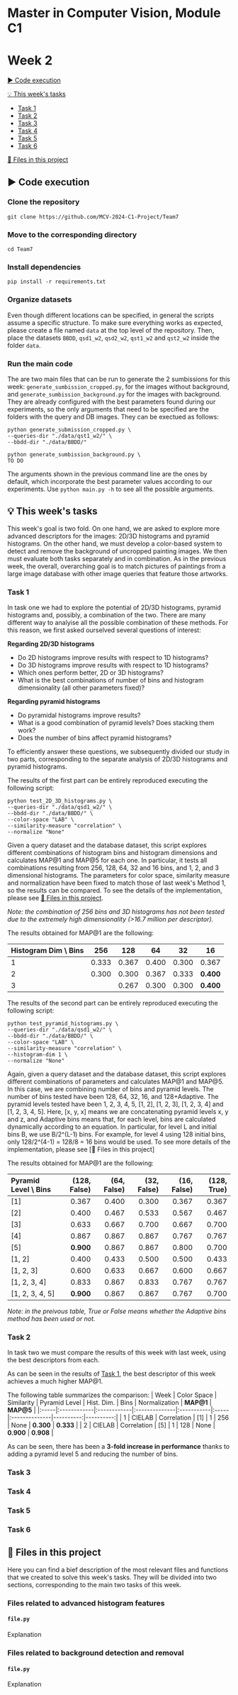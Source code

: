 # Master in Computer Vision, Module C1
# Week 2
[▶️ Code execution](#code-execution)

[💡 This week's tasks](#this-weeks-tasks)
- [Task 1](#task-1)
- [Task 2](#task-2)
- [Task 3](#task-3)
- [Task 4](#task-4)
- [Task 5](#task-5)
- [Task 6](#task-6)

[📂 Files in this project](#files-in-this-project)

<h2 id="code-execution">▶️ Code execution</h2>

### Clone the repository
```
git clone https://github.com/MCV-2024-C1-Project/Team7
```

### Move to the corresponding directory
```
cd Team7
```

### Install dependencies
```
pip install -r requirements.txt
```

### Organize datasets
Even though different locations can be specified, in general the scripts assume a specific structure. To make sure everything works as expected, please create a file named ``data`` at the top level of the repository. Then, place the datasets ``BBDD``, ``qsd1_w2``, ``qsd2_w2``, ``qst1_w2`` and ``qst2_w2`` inside the folder ``data``.

### Run the main code
The are two main files that can be run to generate the 2 sumbissions for this week: ``generate_sumbission_cropped.py``, for the images without background, and ``generate_sumbission_background.py`` for the images with background. They are already configured with the best parameters found during our experiments, so the only arguments that need to be specified are the folders with the query and DB images. They can be exectued as follows:

```
python generate_submission_cropped.py \
--queries-dir "./data/qst1_w2/" \
--bbdd-dir "./data/BBDD/"
```

```
python generate_sumbission_background.py \
TO DO
```

The arguments shown in the previous command line are the ones by default, which incorporate the best parameter values according to our experiments. Use ``python main.py -h`` to see all the possible arguments.

<h2 id="this-weeks-tasks">💡 This week's tasks</h2>
This week's goal is two fold. On one hand, we are asked to explore more advanced descriptors for the images: 2D/3D histograms and pyramid histograms. On the other hand, we must develop a color-based system to detect and remove the background of uncropped painting images. We then must evaluate both tasks separately and in combination. As in the previous week, the overall, overarching goal is to match pictures of paintings from a large image database with other image queries that feature those artworks.

### Task 1
In task one we had to explore the potential of 2D/3D histograms, pyramid histograms and, possibly, a combination of the two. There are many different way to analyise all the possible combination of these methods. For this reason, we first asked ourselved several questions of interest:

**Regarding 2D/3D histograms**
- Do 2D histograms improve results with respect to 1D histograms?
- Do 3D histograms improve results with respect to 1D histograms?
- Which ones perform better, 2D or 3D histograms?
- What is the best combinations of number of bins and histogram dimensionality (all other parameters fixed)?

**Regarding pyramid histograms**
- Do pyramidal histograms improve results?
- What is a good combination of pyramid levels? Does stacking them work?
- Does the number of bins affect pyramid histograms?

To efficiently answer these questions, we subsequently divided our study in two parts, corresponding to the separate analysis of 2D/3D histograms and pyramid histograms.

The results of the first part can be entirely reproduced executing the following script:
```
python test_2D_3D_histograms.py \
--queries-dir "./data/qsd1_w2/" \
--bbdd-dir "./data/BBDD/" \
--color-space "LAB" \
--similarity-measure "correlation" \
--normalize "None"
```

Given a query dataset and the database dataset, this script explores different combinations of histogram bins and histogram dimensions and calculates MAP@1 and MAP@5 for each one. In particular, it tests all combinations resulting from 256, 128, 64, 32 and 16 bins, and 1, 2, and 3 dimensional histograms. The parameters for color space, similarity measure and normalization have been fixed to match those of last week's Method 1, so the results can be compared. To see the details of the implementation, please see [📂 Files in this project](#files-in-this-project).

*Note: the combination of 256 bins and 3D histograms has not been tested due to the extremely high dimensionality (>16.7 million per descriptor).*

The results obtained for MAP@1 are the following:

| Histogram Dim \ Bins | 256   | 128   | 64    | 32    | 16    |
|----------------------|-------|-------|-------|-------|-------|
| 1                    | 0.333 | 0.367 | 0.400 | 0.300 | 0.367 |
| 2                    | 0.300 | 0.300 | 0.367 | 0.333 | **0.400** |
| 3                    |       | 0.267 | 0.300 | 0.300 | **0.400** |

The results of the second part can be entirely reproduced executing the following script:
```
python test_pyramid_histograms.py \
--queries-dir "./data/qsd1_w2/" \
--bbdd-dir "./data/BBDD/" \
--color-space "LAB" \
--similarity-measure "correlation" \
--histogram-dim 1 \
--normalize "None"
```

Again, given a query dataset and the database dataset, this script explores different combinations of parameters and calculates MAP@1 and MAP@5. In this case, we are combining number of bins and pyramid levels. The number of bins tested have been 128, 64, 32, 16, and 128+Adaptive. The pyramid levels tested have been 1, 2, 3, 4, 5, [1, 2], [1, 2, 3], [1, 2, 3, 4] and [1, 2, 3, 4, 5]. Here, [x, y, x] means we are concatenating pyramid levels x, y and z, and Adaptive bins means that, for each level, bins are calculated dynamically according to an equation. In particular, for level L and initial bins B, we use B/2^(L-1) bins. For example, for level 4 using 128 initial bins, only 128/2^(4-1) = 128/8 = 16 bins would be used. To see more details of the implementation, please see [📂 Files in this project]

The results obtained for MAP@1 are the following:

| Pyramid Level \ Bins  |   (128, False) |   (64, False) |   (32, False) |   (16, False) |   (128, True) |
|:----------------------|---------------:|--------------:|--------------:|--------------:|--------------:|
| [1]                   |          0.367 |         0.400 |         0.300 |         0.367 |         0.367 |
| [2]                   |          0.400 |         0.467 |         0.533 |         0.567 |         0.467 |
| [3]                   |          0.633 |         0.667 |         0.700 |         0.667 |         0.700 |
| [4]                   |          0.867 |         0.867 |         0.867 |         0.767 |         0.767 |
| [5]                   |          **0.900** |         0.867 |         0.867 |         0.800 |         0.700 |
| [1, 2]                |          0.400 |         0.433 |         0.500 |         0.500 |         0.433 |
| [1, 2, 3]             |          0.600 |         0.633 |         0.667 |         0.600 |         0.667 |
| [1, 2, 3, 4]          |          0.833 |         0.867 |         0.833 |         0.767 |         0.767 |
| [1, 2, 3, 4, 5]       |          **0.900** |         0.867 |         0.867 |         0.767 |         0.700 |

*Note: in the preivous table, True or False means whether the Adaptive bins method has been used or not.*

### Task 2
In task two we must compare the results of this week with last week, using the best descriptors from each.

As can be seen in the results of [Task 1](#task-1), the best descriptor of this week achieves a much higher MAP@1.

The following table summarizes the comparison:
| Week | Color Space | Similarity  | Pyramid Level | Hist. Dim. | Bins | Normalization | **MAP@1** | **MAP@5** |
|:-----|:------------|:------------|:--------------|:-----------|:-----|:--------------|----------:|----------:|
| 1    | CIELAB      | Correlation | [1]           | 1          | 256  | None          |     **0.300** |     **0.333** |
| 2    | CIELAB      | Correlation | [5]           | 1          | 128  | None          |     **0.900** |     **0.908** |

As can be seen, there has been a **3-fold increase in performance** thanks to adding a pyramid level 5 and reducing the number of bins.

### Task 3

### Task 4

### Task 5

### Task 6

<h2 id="files-in-this-project">📂 Files in this project</h2>
Here you can find a bief description of the most relevant files and functions that we created to solve this week's tasks. They will be divided into two sections, corresponding to the main two tasks of this week.

### Files related to advanced histogram features

#### ``file.py``
Explanation

### Files related to background detection and removal

#### ``file.py``
Explanation